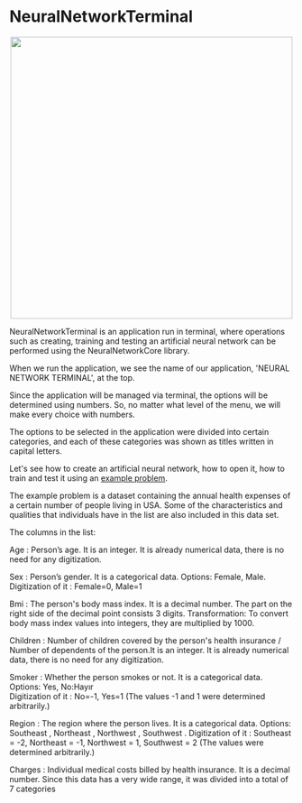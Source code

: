 # NeuralNetworkTerminal

<p align="center">
<img src="https://github.com/erdeneryesil/NeuralNetworkCore/assets/14914042/6793f415-9f60-4ddf-9627-bd88ae2da029" width="500"/>
</p>

NeuralNetworkTerminal is an application run in terminal, where operations such as creating, training and testing an artificial neural network can be performed using the NeuralNetworkCore library.

When we run the application, we see the name of our application, 'NEURAL NETWORK TERMINAL', at the top.

Since the application will be managed via terminal, the options will be determined using numbers. So, no matter what level of the menu, we will make every choice with numbers.

The options to be selected in the application were divided into certain categories, and each of these categories was shown as titles written in capital letters.

Let's see how to create an artificial neural network, how to open it, how to train and test it using an <a href="https://www.kaggle.com/datasets/mirichoi0218/insurance
" >example problem</a>.

The example problem is a dataset containing the annual health expenses of a certain number of people living in USA. Some of the characteristics and qualities that individuals have in the list are also included in this data set.

The columns in the list:

Age		:	Person’s age. It is an integer.
It is already numerical data, there is no need for any digitization.

Sex		:	Person’s gender. It is a categorical data. Options: Female, Male.
Digitization of it : Female=0, Male=1

Bmi		:	The person's body mass index. It is a decimal number. The part on the right side of the decimal point consists 3 digits.
Transformation: To convert body mass index values into integers, they are multiplied by 1000.

Children	:	Number of children covered by the person's health insurance / Number of dependents of the person.It is an integer.
It is already numerical data, there is no need for any digitization.

Smoker		:	Whether the person smokes or not. It is a categorical data. Options: Yes, No:Hayır  
Digitization of it : No=-1, Yes=1 (The values -1 and 1 were determined arbitrarily.)

Region		:	The region where the person lives. It is a categorical data. 
 Options: Southeast , Northeast , Northwest , Southwest . 
Digitization of it :   Southeast = -2, Northeast = -1, Northwest = 1, Southwest = 2 (The values were determined arbitrarily.)

Charges	:	Individual medical costs billed by health insurance. It is a decimal number.
Since this data has a very wide range, it was divided into a total of 7 categories
